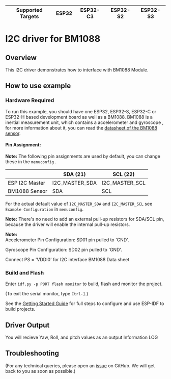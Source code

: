 | Supported Targets | ESP32 | ESP32-C3 | ESP32-S2 | ESP32-S3 |
| ----------------- | ----- | -------- | -------- | -------- |

# I2C driver for BM1088

## Overview

This I2C driver demonstrates  how to interface with BM1088 Module.

## How to use example

### Hardware Required

To run this example, you should have one ESP32, ESP32-S, ESP32-C or ESP32-H based development board as well as a BM1088. BM1088 is a inertial measurement unit, which contains a accelerometer and gyroscope , for more information about it, you can read the [datasheet of the BM1088 sensor](https://www.allaboutcircuits.com/electronic-components/datasheet/BMI088--Bosch-Sensortec/).

#### Pin Assignment:

**Note:** The following pin assignments are used by default, you can change these in the `menuconfig` .

|                  | SDA (21)       | SCL (22)       |
| ---------------- | -------------- | -------------- |
| ESP I2C Master   | I2C_MASTER_SDA | I2C_MASTER_SCL |
| BM1088  Sensor   | SDA            | SCL            |


For the actual default value of `I2C_MASTER_SDA` and `I2C_MASTER_SCL` see `Example Configuration` in `menuconfig`.

**Note:** There's no need to add an external pull-up resistors for SDA/SCL pin, because the driver will enable the internal pull-up resistors.

**Note:**  
Accelerometer Pin Configuration: 
SD01 pin pulled to 'GND'.

Gyroscope Pin Configuration: 
SD02 pin pulled to 'GND'.   

Connect PS = 'VDDI0' for I2C interface
BM1088 Data sheet 

### Build and Flash

Enter `idf.py -p PORT flash monitor` to build, flash and monitor the project.

(To exit the serial monitor, type ``Ctrl-]``.)

See the [Getting Started Guide](https://docs.espressif.com/projects/esp-idf/en/latest/get-started/index.html) for full steps to configure and use ESP-IDF to build projects.

## Driver Output

You will recieve Yaw, Roll, and pitch values as an output Information LOG

## Troubleshooting

(For any technical queries, please open an [issue](https://github.com/espressif/esp-idf/issues) on GitHub. We will get back to you as soon as possible.)
